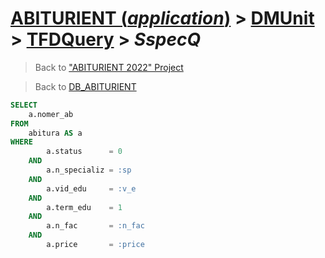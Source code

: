 # [ABITURIENT (*application*)](../../app_abiturient_2022.md) > [DMUnit](../DMUnit.md) > [TFDQuery](TDFQuery.md) > *SspecQ*

> Back to ["ABITURIENT 2022" Project](/README.md)

> Back to [DB_ABITURIENT](../../../db/db_abiturient_2022.md)

```sql
SELECT
    a.nomer_ab
FROM
    abitura AS a
WHERE
        a.status      = 0
    AND
        a.n_specializ = :sp
    AND
        a.vid_edu     = :v_e
    AND
        a.term_edu    = 1
    AND
        a.n_fac       = :n_fac
    AND
        a.price       = :price
```